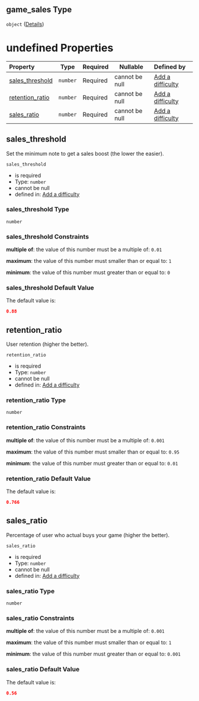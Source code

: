 ## game_sales Type

`object` ([Details](add-difficulty-properties-game_sales.md))

# undefined Properties

| Property                            | Type     | Required | Nullable       | Defined by                                                                                                                                                     |
| :---------------------------------- | -------- | -------- | -------------- | :------------------------------------------------------------------------------------------------------------------------------------------------------------- |
| [sales_threshold](#sales_threshold) | `number` | Required | cannot be null | [Add a difficulty](add-difficulty-properties-game_sales-properties-sales_threshold.md "add-difficulty.json#/properties/game_sales/properties/sales_threshold") |
| [retention_ratio](#retention_ratio) | `number` | Required | cannot be null | [Add a difficulty](add-difficulty-properties-game_sales-properties-retention_ratio.md "add-difficulty.json#/properties/game_sales/properties/retention_ratio") |
| [sales_ratio](#sales_ratio)         | `number` | Required | cannot be null | [Add a difficulty](add-difficulty-properties-game_sales-properties-sales_ratio.md "add-difficulty.json#/properties/game_sales/properties/sales_ratio")         |

## sales_threshold

Set the minimum note to get a sales boost (the lower the easier).


`sales_threshold`

-   is required
-   Type: `number`
-   cannot be null
-   defined in: [Add a difficulty](add-difficulty-properties-game_sales-properties-sales_threshold.md "add-difficulty.json#/properties/game_sales/properties/sales_threshold")

### sales_threshold Type

`number`

### sales_threshold Constraints

**multiple of**: the value of this number must be a multiple of: `0.01`

**maximum**: the value of this number must smaller than or equal to: `1`

**minimum**: the value of this number must greater than or equal to: `0`

### sales_threshold Default Value

The default value is:

```json
0.88
```

## retention_ratio

User retention (higher the better).


`retention_ratio`

-   is required
-   Type: `number`
-   cannot be null
-   defined in: [Add a difficulty](add-difficulty-properties-game_sales-properties-retention_ratio.md "add-difficulty.json#/properties/game_sales/properties/retention_ratio")

### retention_ratio Type

`number`

### retention_ratio Constraints

**multiple of**: the value of this number must be a multiple of: `0.001`

**maximum**: the value of this number must smaller than or equal to: `0.95`

**minimum**: the value of this number must greater than or equal to: `0.01`

### retention_ratio Default Value

The default value is:

```json
0.766
```

## sales_ratio

Percentage of user who actual buys your game (higher the better).


`sales_ratio`

-   is required
-   Type: `number`
-   cannot be null
-   defined in: [Add a difficulty](add-difficulty-properties-game_sales-properties-sales_ratio.md "add-difficulty.json#/properties/game_sales/properties/sales_ratio")

### sales_ratio Type

`number`

### sales_ratio Constraints

**multiple of**: the value of this number must be a multiple of: `0.001`

**maximum**: the value of this number must smaller than or equal to: `1`

**minimum**: the value of this number must greater than or equal to: `0.001`

### sales_ratio Default Value

The default value is:

```json
0.56
```
